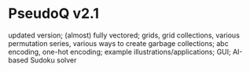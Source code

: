 # PseudoQ v2.1
updated version; (almost) fully vectored; grids, grid collections, various permutation series, various ways to create garbage collections; abc encoding, one-hot encoding; example illustrations/applications; GUI; AI-based Sudoku solver
